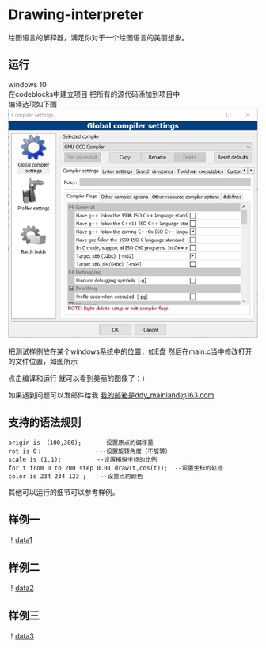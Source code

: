 # Drawing-interpreter
绘图语言的解释器，满足你对于一个绘图语言的美丽想象。

## 运行
windows 10  
在codeblocks中建立项目 把所有的源代码添加到项目中  
编译选项如下图  
![show](./pic/read.png)

把测试样例放在某个windows系统中的位置，如E盘
然后在main.c当中修改打开的文件位置，如图所示

点击编译和运行 就可以看到美丽的图像了：）

如果遇到问题可以发邮件给我 我的邮箱是ddy_mainland@163.com

## 支持的语法规则
```
origin is （100,300);     --设置原点的偏移量  
rot is 0；                --设置旋转角度（不旋转）  
scale is (1,1);          --设置横纵坐标的比例  
for t from 0 to 200 step 0.01 draw(t,cos(t));  --设置坐标的轨迹  
color is 234 234 123 ;    --设置点的颜色
```
其他可以运行的细节可以参考样例。

## 样例一
！[data1](./pic/pic1.png)
## 样例二
！[data2](./pic/pic2.png)
## 样例三
！[data3](./pic/pic3.png)
